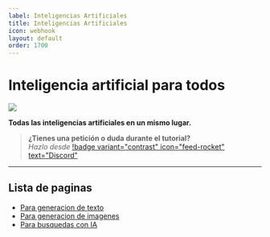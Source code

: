 ```yaml
---
label: Inteligencias Artificiales
title: Inteligencias Artificiales
icon: webhook
layout: default
order: 1700
---
```


# Inteligencia artificial para todos

![](https://i.postimg.cc/CKnDfsDC/Header-AI-1.png)

**Todas las inteligencias artificiales en un mismo lugar.**

> **¿Tienes una petición o duda durante el tutorial?**       
> *Hazlo desde* [!badge variant="contrast" icon="feed-rocket" text="Discord"](https://discord.gg/hVKeY3uEru) 

---

## Lista de paginas

- [Para generacion de texto](ai-text.md)
- [Para generacion de imagenes](ai-image.md)
- [Para busquedas con IA](ai-search.md)
